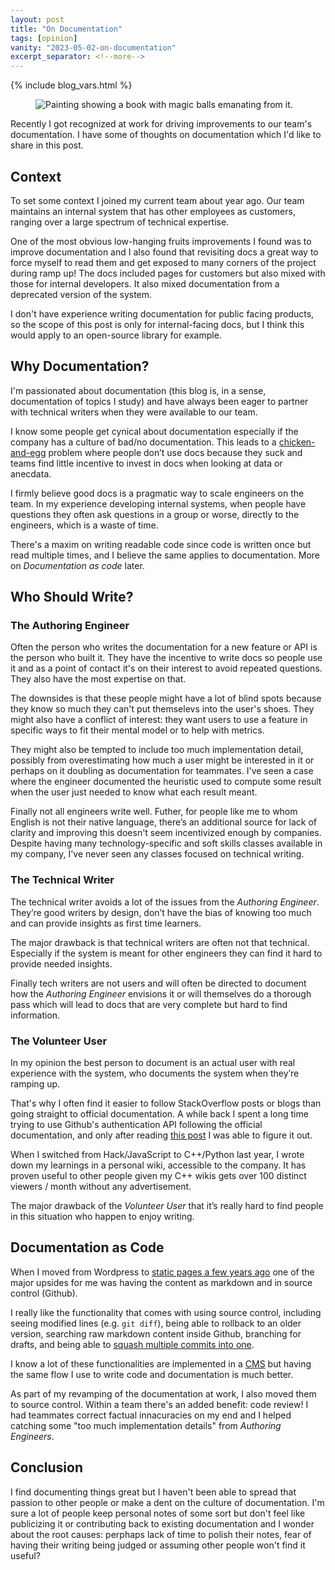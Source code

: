 ```yaml
---
layout: post
title: "On Documentation"
tags: [opinion]
vanity: "2023-05-02-on-documentation"
excerpt_separator: <!--more-->
---
```


{% include blog_vars.html %}

<figure class="image_float_left">
  <img src="{{resources_path}}/documentation.png" alt="Painting showing a book with magic balls emanating from it." />
</figure>


Recently I got recognized at work for driving improvements to our team's documentation. I have some of thoughts on documentation which I'd like to share in this post.

<!--more-->

## Context

To set some context I joined my current team about year ago. Our team maintains an internal system that has other employees as customers, ranging over a large spectrum of technical expertise.

One of the most obvious low-hanging fruits improvements I found was to improve documentation and I also found that revisiting docs a great way to force myself to read them and get exposed to many corners of the project during ramp up! The docs included pages for customers but also mixed with those for internal developers. It also mixed documentation from a deprecated version of the system.

I don't have experience writing documentation for public facing products, so the scope of this post is only for internal-facing docs, but I think this would apply to an open-source library for example.

## Why Documentation?

I'm passionated about documentation (this blog is, in a sense, documentation of topics I study) and have always been eager to partner with technical writers when they were available to our team.

I know some people get cynical about documentation especially if the company has a culture of bad/no documentation. This leads to a [chicken-and-egg](https://en.wikipedia.org/wiki/Chicken_or_the_egg) problem where people don’t use docs because they suck and teams find little incentive to invest in docs when looking at data or anecdata.

I firmly believe good docs is a pragmatic way to scale engineers on the team. In my experience developing internal systems, when people have questions they often ask questions in a group or worse, directly to the engineers, which is a waste of time.

There's a maxim on writing readable code since code is written once but read multiple times, and I believe the same applies to documentation. More on *Documentation as code* later.

## Who Should Write?

### The Authoring Engineer

Often the person who writes the documentation for a new feature or API is the person who built it. They have the incentive to write docs so people use it and as a point of contact it's on their interest to avoid repeated questions. They also have the most expertise on that.

The downsides is that these people might have a lot of blind spots because they know so much they can't put themselevs into the user's shoes. They might also have a conflict of interest: they want users to use a feature in specific ways to fit their mental model or to help with metrics.

They might also be tempted to include too much implementation detail, possibly from overestimating how much a user might be interested in it or perhaps on it doubling as documentation for teammates. I've seen a case where the engineer documented the heuristic used to compute some result when the user just needed to know what each result meant.

Finally not all engineers write well. Futher, for people like me to whom English is not their native language, there’s an additional source for lack of clarity and improving this doesn't seem incentivized enough by companies. Despite having many technology-specific and soft skills classes available in my company, I've never seen any classes focused on technical writing.

### The Technical Writer

The technical writer avoids a lot of the issues from the *Authoring Engineer*. They’re good writers by design, don’t have the bias of knowing too much and can provide insights as first time learners.

The major drawback is that technical writers are often not that technical. Especially if the system is meant for other engineers they can find it hard to provide needed insights.

Finally tech writers are not users and will often be directed to document how the *Authoring Engineer* envisions it or will themselves do a thorough pass which will lead to docs that are very complete but hard to find information.

### The Volunteer User

In my opinion the best person to document is an actual user with real experience with the system, who documents the system when they’re ramping up.

That's why I often find it easier to follow StackOverflow posts or blogs than going straight to official documentation. A while back I spent a long time trying to use Github's authentication API following the official documentation, and only after reading [this post](https://dev.to/gr2m/github-api-authentication-personal-access-tokens-53kd) I was able to figure it out.

When I switched from Hack/JavaScript to C++/Python last year, I wrote down my learnings in a personal wiki, accessible to the company. It has proven useful to other people given my C++ wikis gets over 100 distinct viewers / month without any advertisement.

The major drawback of the *Volunteer User* that it’s really hard to find people in this situation who happen to enjoy writing.

## Documentation as Code

When I moved from Wordpress to [static pages a few years ago]({{blog}}/2020/07/11/from-wordpress-to-jekyll.html) one of the major upsides for me was having the content as markdown and in source control (Github).

I really like the functionality that comes with using source control, including seeing modified lines (e.g. `git diff`), being able to rollback to an older version, searching raw markdown content inside Github, branching for drafts, and being able to [squash multiple commits into one]({{blog}}/2021/09/01/writing-posts.html).

I know a lot of these functionalities are implemented in a [CMS](https://en.wikipedia.org/wiki/Content_management_system) but having the same flow I use to write code and documentation is much better.

As part of my revamping of the documentation at work, I also moved them to source control. Within a team there's an added benefit: code review! I had teammates correct factual innacuracies on my end and I helped catching some "too much implementation details" from *Authoring Engineers*.

## Conclusion

I find documenting things great but I haven't been able to spread that passion to other people or make a dent on the culture of documentation. I'm sure a lot of people keep personal notes of some sort but don't feel like publicizing it or contributing back to existing documentation and I wonder about the root causes: perphaps lack of time to polish their notes, fear of having their writing being judged or assuming other people won't find it useful?
